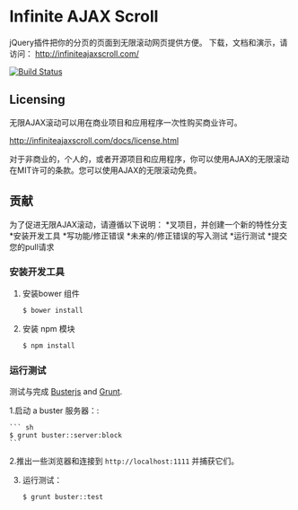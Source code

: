 Infinite AJAX Scroll
====================

jQuery插件把你的分页的页面到无限滚动网页提供方便。
下载，文档和演示，请访问： http://infiniteajaxscroll.com/

[![Build Status](https://travis-ci.org/webcreate/infinite-ajax-scroll.png?branch=master)](https://travis-ci.org/webcreate/infinite-ajax-scroll)

## Licensing
无限AJAX滚动可以用在商业项目和应用程序一次性购买商业许可。

http://infiniteajaxscroll.com/docs/license.html

对于非商业的，个人的，或者开源项目和应用程序，你可以使用AJAX的无限滚动在MIT许可的条款。您可以使用AJAX的无限滚动免费。

## 贡献
为了促进无限AJAX滚动，请遵循以下说明：
*叉项目，并创建一个新的特性分支
*安装开发工具
*写功能/修正错误
*未来的/修正错误的写入测试
*运行测试
*提交您的pull请求
### 安装开发工具

1. 安装bower 组件

    ``` sh
    $ bower install
    ```

2. 安装 npm 模块

    ``` sh
    $ npm install
    ```

### 运行测试
测试与完成 [Busterjs](https://github.com/busterjs/buster) and [Grunt](https://github.com/gruntjs/grunt).

1.启动 a buster 服务器：:

    ``` sh
    $ grunt buster::server:block
    ```

2.推出一些浏览器和连接到 `http://localhost:1111` 并捕获它们。

3. 运行测试：

    ``` sh
    $ grunt buster::test
    ```
